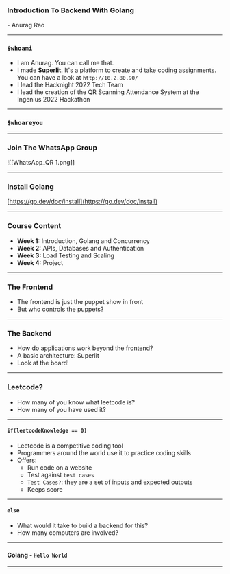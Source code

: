 
### Introduction To Backend With Golang

\- Anurag Rao

___

### `$whoami`

- I am Anurag. You can call me that.
- I made **Superlit**. It's a platform to create and take coding assignments. You can have a look at `http://10.2.80.90/`
- I lead the Hacknight 2022 Tech Team
- I lead the creation of the QR Scanning Attendance System at the Ingenius 2022 Hackathon

___

### `$whoareyou`


___

### Join The WhatsApp Group

![[WhatsApp_QR 1.png]]


___

### Install Golang

[https://go.dev/doc/install](https://go.dev/doc/install)


___

### Course Content

- **Week 1:** Introduction, Golang and Concurrency
- **Week 2:** APIs, Databases and Authentication
- **Week 3:** Load Testing and Scaling
- **Week 4:** Project

___


### The Frontend

- The frontend is just the puppet show in front
- But who controls the puppets? 

___

### The Backend

- How do applications work beyond the frontend?
- A basic architecture: Superlit
- Look at the board!

___

### Leetcode? 

- How many of you know what leetcode is? 
- How many of you have used it? 

___ 

#### `if(leetcodeKnowledge == 0)`

- Leetcode is a competitive coding tool
- Programmers around the world use it to practice coding skills
- Offers:
	- Run code on a website
	- Test against `test cases`
	- `Test Cases?`: they are a set of inputs and expected outputs
	- Keeps score

___

#### `else`

- What would it take to build a backend for this? 
- How many computers are involved?

___

#### Golang - `Hello World`

___



